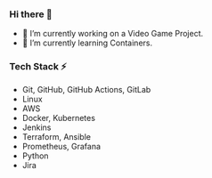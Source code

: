 ### Hi there 👋

- 🔭 I’m currently working on a Video Game Project.
- 🌱 I’m currently learning Containers.


<!--
**sidd47/sidd47** is a ✨ _special_ ✨ repository because its `README.md` (this file) appears on your GitHub profile.

Here are some ideas to get you started:

- 🔭 I’m currently working on ...
- 🌱 I’m currently learning ...
- 👯 I’m looking to collaborate on ...
- 🤔 I’m looking for help with ...
- 💬 Ask me about ...
- 📫 How to reach me: ...
- 😄 Pronouns: ...
- ⚡ Fun fact: ...
-->

### **Tech Stack** ⚡
- Git, GitHub, GitHub Actions, GitLab 
- Linux 
- AWS 
- Docker, Kubernetes 
- Jenkins 
- Terraform, Ansible 
- Prometheus, Grafana 
- Python 
- Jira 
